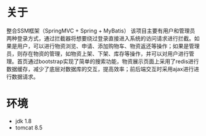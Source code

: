 # 关于
整合SSM框架（SpringMVC + Spring + MyBatis）
    该项目主要有用户和管理员两种登录方式，通过拦截器将想要绕过登录直接进入系统的访问请求进行拦截。如果是用户，可以进行物资浏览、申请、添加购物车、物资返还等操作；如果是管理员，则存在物资的管理，如物资上架、下架、库存等操作，并可以对用户进行管理。首页通过bootstrap实现了简单的搜索功能，物资展示页面上采用了redis进行数据缓存，减少了底层对数据库的交互，提高效率；前后端交互时采用ajax进行进行数据请求。



# 环境
- jdk 1.8
- tomcat 8.5

